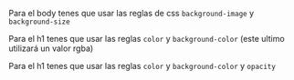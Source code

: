Para el body tenes que usar las reglas de css `background-image` y `background-size`

Para el h1 tenes que usar las reglas `color` y `background-color` (este ultimo utilizará un valor rgba)

Para el h1 tenes que usar las reglas `color` y `background-color` y `opacity`